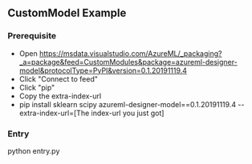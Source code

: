 ## CustomModel Example

### Prerequisite

* Open https://msdata.visualstudio.com/AzureML/_packaging?_a=package&feed=CustomModules&package=azureml-designer-model&protocolType=PyPI&version=0.1.20191119.4
* Click "Connect to feed"
* Click "pip"
* Copy the extra-index-url
* pip install sklearn scipy azureml-designer-model==0.1.20191119.4 --extra-index-url=[The index-url you just got]

### Entry
python entry.py